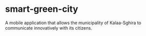 # smart-green-city
A mobile application that allows the municipality of Kalaa-Sghira to communicate innovatively with its citizens.
